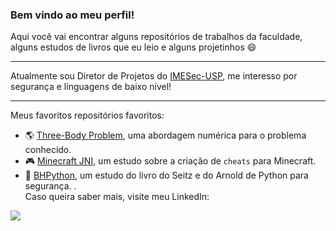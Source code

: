 ### Bem vindo ao meu perfil!

Aqui você vai encontrar alguns repositórios de trabalhos da faculdade, alguns estudos de livros que eu leio e alguns projetinhos 😄

---

Atualmente sou Diretor de Projetos do [IMESec-USP](https://imesec.ime.usp.br/), me interesso por segurança e linguagens de baixo nível! 

---

Meus favoritos repositórios favoritos:

- :earth_americas: [Three-Body Problem](https://github.com/caioescorcio/TBP), uma abordagem numérica para o problema conhecido.
- :video_game: [Minecraft JNI](https://github.com/caioescorcio/minecraft_JNI), um estudo sobre a criação de `cheats` para Minecraft.
- :tophat: [BHPython](https://github.com/caioescorcio/BHPython), um estudo do livro do Seitz e do Arnold de Python para segurança.
.\
Caso queira saber mais, visite meu LinkedIn:

[![](https://img.shields.io/badge/LinkedIn-blue?style=for-the-badge&logo=linkedin&logoColor=white)](https://www.linkedin.com/in/caio-dourado/) 
